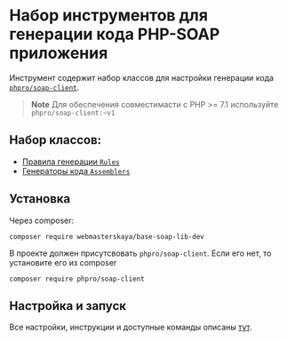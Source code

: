 # Набор инструментов для генерации кода PHP-SOAP приложения

Инструмент содержит набор классов для настройки генерации кода [`phpro/soap-client`](https://github.com/phpro/soap-client).

> **Note**
> Для обеспечения совместимасти с PHP >= 7.1 используйте `phpro/soap-client:~v1`
 
## Набор классов:

- [Правила генерации `Rules`](/docs/code-generation/RULES.md)
- [Генераторы кода `Assemblers`](/docs/code-generation/ASSEMBLERS.md)

## Установка

Через composer:
```shell
composer require webmasterskaya/base-soap-lib-dev
```

В проекте должен присутсвовать `phpro/soap-client`. Если его нет, то установите его из composer
```shell
composer require phpro/soap-client
```

## Настройка и запуск

Все настройки, инструкции и доступные команды описаны [тут](https://github.com/phpro/soap-client#getting-your-soap-integration-up-and-running).